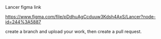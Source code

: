 Lancer figma link

https://www.figma.com/file/pDdhuAgCcduuw3Kdsh4AxS/Lancer?node-id=244%3A5887


create a branch and upload your work, then create a pull request.

